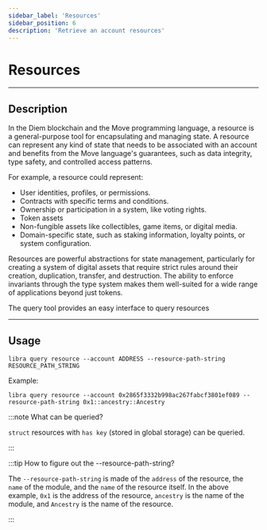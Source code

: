 ```yaml
---
sidebar_label: 'Resources'
sidebar_position: 6
description: 'Retrieve an account resources'
---
```


# Resources
---

## Description

In the Diem blockchain and the Move programming language, a resource is a general-purpose tool for encapsulating and managing state. A resource can represent any kind of state that needs to be associated with an account and benefits from the Move language's guarantees, such as data integrity, type safety, and controlled access patterns.

For example, a resource could represent:

- User identities, profiles, or permissions.
- Contracts with specific terms and conditions.
- Ownership or participation in a system, like voting rights.
- Token assets
- Non-fungible assets like collectibles, game items, or digital media.
- Domain-specific state, such as staking information, loyalty points, or system configuration.

Resources are powerful abstractions for state management, particularly for creating a system of digital assets that require strict rules around their creation, duplication, transfer, and destruction. The ability to enforce invariants through the type system makes them well-suited for a wide range of applications beyond just tokens.

The query tool provides an easy interface to query resources

---

## Usage

```
libra query resource --account ADDRESS --resource-path-string RESOURCE_PATH_STRING
```

Example:
```
libra query resource --account 0x2865f3332b998ac267fabcf3801ef089 --resource-path-string 0x1::ancestry::Ancestry
```

:::note What can be queried?

`struct` resources with `has key` (stored in global storage) can be queried.

:::

:::tip How to figure out the --resource-path-string?

The `--resource-path-string` is made of the `address` of the resource, the `name` of the module, and the `name` of the resource itself.
In the above example, `0x1` is the address of the resource, `ancestry` is the name of the module, and `Ancestry` is the name of the resource.

:::


